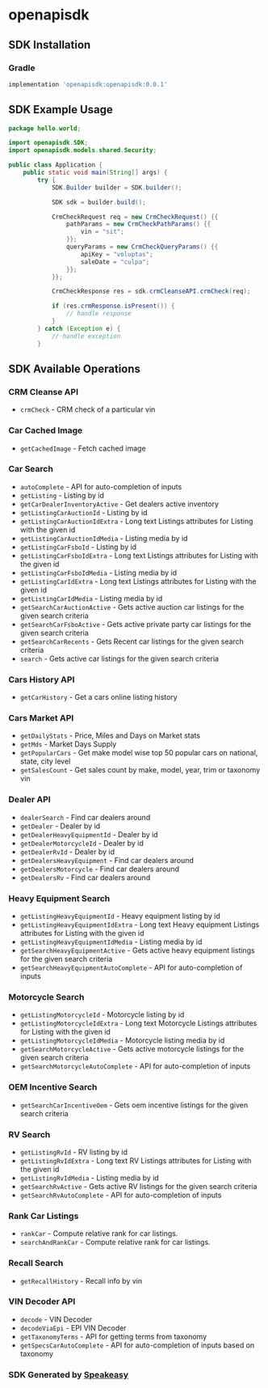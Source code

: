 # openapisdk

<!-- Start SDK Installation -->
## SDK Installation

### Gradle

```groovy
implementation 'openapisdk:openapisdk:0.0.1'
```
<!-- End SDK Installation -->

## SDK Example Usage
<!-- Start SDK Example Usage -->
```java
package hello.world;

import openapisdk.SDK;
import openapisdk.models.shared.Security;

public class Application {
    public static void main(String[] args) {
        try {
            SDK.Builder builder = SDK.builder();

            SDK sdk = builder.build();

            CrmCheckRequest req = new CrmCheckRequest() {{
                pathParams = new CrmCheckPathParams() {{
                    vin = "sit";
                }};
                queryParams = new CrmCheckQueryParams() {{
                    apiKey = "voluptas";
                    saleDate = "culpa";
                }};
            }};

            CrmCheckResponse res = sdk.crmCleanseAPI.crmCheck(req);

            if (res.crmResponse.isPresent()) {
                // handle response
            }
        } catch (Exception e) {
            // handle exception
        }
```
<!-- End SDK Example Usage -->

<!-- Start SDK Available Operations -->
## SDK Available Operations

### CRM Cleanse API

* `crmCheck` - CRM check of a particular vin

### Car Cached Image

* `getCachedImage` - Fetch cached image

### Car Search

* `autoComplete` - API for auto-completion of inputs
* `getListing` - Listing by id
* `getCarDealerInventoryActive` - Get dealers active inventory
* `getListingCarAuctionId` - Listing by id
* `getListingCarAuctionIdExtra` - Long text Listings attributes for Listing with the given id
* `getListingCarAuctionIdMedia` - Listing media by id
* `getListingCarFsboId` - Listing by id
* `getListingCarFsboIdExtra` - Long text Listings attributes for Listing with the given id
* `getListingCarFsboIdMedia` - Listing media by id
* `getListingCarIdExtra` - Long text Listings attributes for Listing with the given id
* `getListingCarIdMedia` - Listing media by id
* `getSearchCarAuctionActive` - Gets active auction car listings for the given search criteria
* `getSearchCarFsboActive` - Gets active private party car listings for the given search criteria
* `getSearchCarRecents` - Gets Recent car listings for the given search criteria
* `search` - Gets active car listings for the given search criteria

### Cars History API

* `getCarHistory` - Get a cars online listing history

### Cars Market API

* `getDailyStats` - Price, Miles and Days on Market stats
* `getMds` - Market Days Supply
* `getPopularCars` - Get make model wise top 50 popular cars on national, state, city level
* `getSalesCount` - Get sales count by make, model, year, trim or taxonomy vin

### Dealer API

* `dealerSearch` - Find car dealers around
* `getDealer` - Dealer by id
* `getDealerHeavyEquipmentId` - Dealer by id
* `getDealerMotorcycleId` - Dealer by id
* `getDealerRvId` - Dealer by id
* `getDealersHeavyEquipment` - Find car dealers around
* `getDealersMotorcycle` - Find car dealers around
* `getDealersRv` - Find car dealers around

### Heavy Equipment Search

* `getListingHeavyEquipmentId` - Heavy equipment listing by id
* `getListingHeavyEquipmentIdExtra` - Long text Heavy equipment Listings attributes for Listing with the given id
* `getListingHeavyEquipmentIdMedia` - Listing media by id
* `getSearchHeavyEquipmentActive` - Gets active heavy equipment listings for the given search criteria
* `getSearchHeavyEquipmentAutoComplete` - API for auto-completion of inputs

### Motorcycle Search

* `getListingMotorcycleId` - Motorcycle listing by id
* `getListingMotorcycleIdExtra` - Long text Motorcycle Listings attributes for Listing with the given id
* `getListingMotorcycleIdMedia` - Motorcycle listing media by id
* `getSearchMotorcycleActive` - Gets active motorcycle listings for the given search criteria
* `getSearchMotorcycleAutoComplete` - API for auto-completion of inputs

### OEM Incentive Search

* `getSearchCarIncentiveOem` - Gets oem incentive listings for the given search criteria

### RV Search

* `getListingRvId` - RV listing by id
* `getListingRvIdExtra` - Long text RV Listings attributes for Listing with the given id
* `getListingRvIdMedia` - Listing media by id
* `getSearchRvActive` - Gets active RV listings for the given search criteria
* `getSearchRvAutoComplete` - API for auto-completion of inputs

### Rank Car Listings

* `rankCar` - Compute relative rank for car listings.
* `searchAndRankCar` - Compute relative rank for car listings.

### Recall Search

* `getRecallHistory` - Recall info by vin

### VIN Decoder API

* `decode` - VIN Decoder
* `decodeViaEpi` - EPI VIN Decoder
* `getTaxonomyTerms` - API for getting terms from taxonomy
* `getSpecsCarAutoComplete` - API for auto-completion of inputs based on taxonomy

<!-- End SDK Available Operations -->

### SDK Generated by [Speakeasy](https://docs.speakeasyapi.dev/docs/using-speakeasy/client-sdks)
